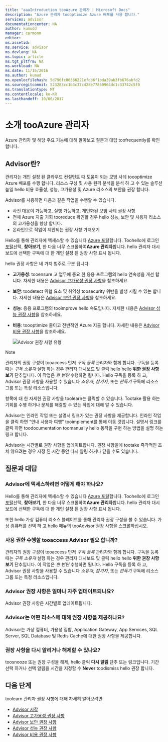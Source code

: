 ```yaml
---
title: "aaaIntroduction tooAzure 관리자 | Microsoft Docs"
description: "Azure 관리자 toooptimize Azure 배포를 사용 합니다."
services: advisor
documentationcenter: NA
author: kumudd
manager: carmonm
editor: 
ms.assetid: 
ms.service: advisor
ms.devlang: NA
ms.topic: article
ms.tgt_pltfrm: NA
ms.workload: NA
ms.date: 11/16/2016
ms.author: kumud
ms.openlocfilehash: 5d796fc06366221efdb6f1bda39ab3fb676abfd2
ms.sourcegitcommit: 523283cc1b3c37c428e77850964dc1c33742c5f0
ms.translationtype: MT
ms.contentlocale: ko-KR
ms.lasthandoff: 10/06/2017
---
```

# <a name="introduction-tooazure-advisor"></a>소개 tooAzure 관리자

Azure 관리자 및 해당 주요 기능에 대해 알아보고 질문과 대답 toofrequently를 확인 합니다.

## <a name="what-is-advisor"></a>Advisor란?
관리자는 개인 설정 된 클라우드 컨설턴트 때 도움이 되는 모범 사례 toooptimize Azure 배포를 수행 합니다. 리소스 구성 및 사용 원격 분석을 분석 하 고 수 있는 솔루션 높일 hello 비용 효율성, 성능, 고가용성 및 Azure 리소스의 보안을 권장 합니다.

Advisor를 사용하면 다음과 같은 작업을 수행할 수 있습니다.
* 사전 대응이 가능하고, 실행 가능하고, 개인화된 모범 사례 권장 사항 
* 전체 Azure 지출 기회 tooreduce 확인할 경우 hello 성능, 보안 및 사용자 리소스의 고가용성을 향상 합니다.
* 온라인으로 작업이 제안되는 권장 사항 가져오기

Hello를 통해 관리자에 액세스할 수 있습니다 [Azure 포털](https://aka.ms/azureadvisordashboard)합니다. Toohello에 로그인 [포털](https://portal.azure.com)선택, **찾아보기**, 한 다음 너무 스크롤하여**Azure 관리자**합니다. hello 관리자 대시보드에 선택한 구독에 대 한 개인 설정 된 권장 사항 표시 됩니다. 

hello 권장 사항은 네 가지 범주로 구분 됩니다. 

* **고가용성**: tooensure 고 업무에 중요 한 응용 프로그램의 hello 연속성을 개선 합니다. 자세한 내용은 [Advisor 고가용성 권장 사항](advisor-high-availability-recommendations.md)을 참조하세요.

* **보안**: toodetect 위협 요소 및 취약성 toosecurity 위반을 발생 시킬 수 있는 합니다. 자세한 내용은 [Advisor 보안 권장 사항](advisor-security-recommendations.md)을 참조하세요.

* **성능**: 응용 프로그램의 tooimprove hello 속도입니다. 자세한 내용은 [Advisor 성능 권장 사항](advisor-performance-recommendations.md)을 참조하세요.

* **비용**: toooptimize 줄이고 전반적인 Azure 지출 합니다. 자세한 내용은 [Advisor 비용 권장 사항](advisor-cost-recommendations.md)을 참조하세요.

  ![Advisor 권장 사항 유형](./media/advisor-overview/advisor-all-tab-examples.png)

> [!NOTE]
> 관리자의 권장 구성이 tooaccess 먼저 *구독 등록* 관리자와 함께 합니다. 구독을 등록 때는 *구독 소유자* 실행 하는 경우 관리자 대시보드 및 클릭 hello hello **위한 권장 사항 보기** 단추입니다. 이 작업은 *한 번만* 수행하면 됩니다. Hello 구독을 등록 하 고, Advisor 권장 사항을 사용할 수 있습니다 *소유자*, *참가자*, 또는 *판독기* 구독에 리소스 그룹 또는 특정 리소스입니다.

항목에 대 한 자세한 권장 사항을 toolearn는 클릭할 수 있습니다. Tootake 활용 하는 기회를 수행 하거나 문제를 해결할 수 있는 작업에 대해 알 수 있습니다. 

Advisor는 인라인 작업 또는 설명서 링크가 있는 권장 사항을 제공합니다. 인라인 작업을 클릭 하면 "안내 사용자 여행" tooimplement를 통해 이동 것입니다. 설명서 링크를 클릭 하면 toodocumentation toomanually hello 동작을 구현 하는 방법을 설명 하는 링크 합니다. 

Advisor는 시간별로 권장 사항을 업데이트합니다. 권장 사항을에 tootake 즉각적인 조치 않으려는 경우 지정 된 시간 동안 다시 알림 하거나 닫을 수도 있습니다. 

## <a name="frequently-asked-questions"></a>질문과 대답

### <a name="how-do-i-access-advisor"></a>Advisor에 액세스하려면 어떻게 해야 하나요?
Hello를 통해 관리자에 액세스할 수 있습니다 [Azure 포털](https://aka.ms/azureadvisordashboard)합니다. Toohello에 로그인 [포털](https://portal.azure.com)선택, **찾아보기**, 한 다음 너무 스크롤하여**Azure 관리자**합니다. hello 관리자 대시보드에 선택한 구독에 대 한 개인 설정 된 권장 사항 표시 됩니다. 

또한 hello 가상 컴퓨터 리소스 블레이드를 통해 관리자 권장 구성을 볼 수 있습니다. 가상 컴퓨터를 선택 하 고 hello 메뉴의 tooAdvisor 권장 사항을 스크롤하십시오. 

### <a name="what-permissions-do-i-need-tooaccess-advisor"></a>사용 권한 수행할 tooaccess Advisor 필요 합니까?

관리자의 권장 구성이 tooaccess 먼저 *구독 등록* 관리자와 함께 합니다. 구독을 등록 때는 *구독 소유자* 실행 하는 경우 관리자 대시보드 및 클릭 hello hello **위한 권장 사항 보기** 단추입니다. 이 작업은 *한 번만* 수행하면 됩니다. Hello 구독을 등록 하 고, Advisor 권장 사항을 사용할 수 있습니다 *소유자*, *참가자*, 또는 *판독기* 구독에 리소스 그룹 또는 특정 리소스입니다.

### <a name="how-often-are-advisor-recommendations-updated"></a>Advisor 권장 사항은 얼마나 자주 업데이트되나요?

Advisor 권장 사항은 시간별로 업데이트됩니다.

### <a name="what-resources-does-advisor-provide-recommendations-for"></a>Advisor는 어떤 리소스에 대해 권장 사항을 제공하나요?

Advisor는 가상 컴퓨터, 가용성 집합, Application Gateway, App Services, SQL Server, SQL Database 및 Redis Cache에 대한 권장 사항을 제공합니다.

### <a name="can-i-snooze-or-dismiss-a-recommendation"></a>권장 사항을 다시 알리거나 해제할 수 있나요?

toosnooze 또는 권장 구성을 해제, hello 클릭 **다시 알림** 단추 또는 링크입니다. 기간 선택 하거나 선택 알림을 시간을 지정할 수 **Never** toodismiss hello 권장 합니다.

## <a name="next-steps"></a>다음 단계

toolearn 관리자 권장 사항에 대해 자세히 알아보려면

* [Advisor 시작](advisor-get-started.md)
* [Advisor 고가용성 권장 사항](advisor-high-availability-recommendations.md)
* [Advisor 보안 권장 사항](advisor-security-recommendations.md)
* [Advisor 성능 권장 사항](advisor-performance-recommendations.md)
* [Advisor 비용 권장 사항](advisor-cost-recommendations.md)
